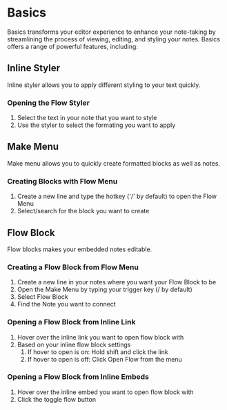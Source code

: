 # Basics
Basics transforms your editor experience to enhance your note-taking by streamlining the process of viewing, editing, and styling your notes. Basics offers a range of powerful features, including:

## Inline Styler
Inline styler allows you to apply different styling to your text quickly.
### Opening the Flow Styler
1. Select the text in your note that you want to style
2. Use the styler to select the formating you want to apply

## Make Menu
Make menu allows you to quickly create formatted blocks as well as notes.
### Creating Blocks with Flow Menu
1. Create a new line and type the hotkey ('/' by default) to open the Flow Menu
2. Select/search for the block you want to create

## Flow Block
Flow blocks makes your embedded notes editable.
### Creating a Flow Block from Flow Menu
1. Create a new line in your notes where you want your Flow Block to be
2. Open the Make Menu by typing your trigger key (/ by default)
3. Select Flow Block
4. Find the Note you want to connect

### Opening a Flow Block from Inline Link
1. Hover over the inline link you want to open flow block with
2. Based on your inline flow block settings
	1. If hover to open is on: Hold shift and click the link
	2. If hover to open is off: Click Open Flow from the menu

### Opening a Flow Block from Inline Embeds
1. Hover over the inline embed you want to open flow block with
2. Click the toggle flow button

